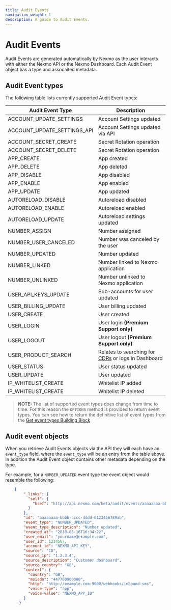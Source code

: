 ```yaml
---
title: Audit Events
navigation_weight: 1
description: A guide to Audit Events.
---
```


# Audit Events

Audit Events are generated automatically by Nexmo as the user interacts with either the Nexmo API or the Nexmo Dashboard. Each Audit Event object has a type and assocaited metadata.

## Audit Event types

The following table lists currently supported Audit Event types:

| Audit Event Type | Description |
|----|----|
| ACCOUNT_UPDATE_SETTINGS | Account Settings updated |
| ACCOUNT_UPDATE_SETTINGS_API | Account Settings updated via API |
| ACCOUNT_SECRET_CREATE | Secret Rotation operation |
| ACCOUNT_SECRET_DELETE | Secret Rotation operation |
| APP_CREATE | App created |
| APP_DELETE | App deleted |
| APP_DISABLE | App disabled |
| APP_ENABLE | App enabled |
| APP_UPDATE | App updated |
| AUTORELOAD_DISABLE | Autoreload disabled |
| AUTORELOAD_ENABLE | Autoreload enabled |
| AUTORELOAD_UPDATE | Autoreload settings updated |
| NUMBER_ASSIGN | Number assigned |
| NUMBER_USER_CANCELED | Number was canceled by the user |
| NUMBER_UPDATED | Number updated |
| NUMBER_LINKED | Number linked to Nexmo application |
| NUMBER_UNLINKED | Number unlinked to Nexmo application |
| USER_API_KEYS_UPDATE | Sub-accounts for user updated |
| USER_BILLING_UPDATE | User billing updated |
| USER_CREATE | User created |
| USER_LOGIN | User login **(Premium Support only)** |
| USER_LOGOUT | User logout **(Premium Support only)** |
| USER_PRODUCT_SEARCH | Relates to searching for [CDRs](/concepts/guides/glossary#cdr) or logs in Dashboard |
| USER_STATUS | User status updated |
| USER_UPDATE | User updated |
| IP_WHITELIST_CREATE | Whitelist IP added |
| IP_WHITELIST_CREATE | Whitelist IP deleted |

> **NOTE:** The list of supported event types does change from time to time. For this reason the `OPTIONS` method is provided to return event types. You can see how to return the definitive list of event types from the [Get event types Building Block](/audit/building-blocks/get-event-types)

## Audit event objects

When you retrieve Audit Events objects via the API they will each have an `event_type` field, where the `event_type` will be an entry from the table above. In addition the Audit Event object contains other metadata depending on the type.

For example, for a `NUMBER_UPDATED` event type the event object would resemble the following:

``` json
    {
        "_links": {
          "self": {
            "href": "http://api.nexmo.com/beta/audit/events/aaaaaaaa-bbbb-cccc-dddd-0123456789ab"
          }
        },
        "id": "aaaaaaaa-bbbb-cccc-dddd-0123456789ab",
        "event_type": "NUMBER_UPDATED",
        "event_type_description": "Number updated",
        "created_at": "2018-05-16T16:34:22",
        "user_email": "yourname@example.com",
        "user_id": 1234567,
        "account_id": "NEXMO_API_KEY",
        "source": "CD",
        "source_ip": "1.2.3.4",
        "source_description": "Customer dashboard",
        "source_country": "GB",
        "context": {
          "country": "GB",
          "msisdn": "447700900000",
          "http": "http://example.com:9000/webhooks/inbound-sms",
          "voice-type": "app",
          "voice-value": "NEXMO_APP_ID"
        }
      }
```
